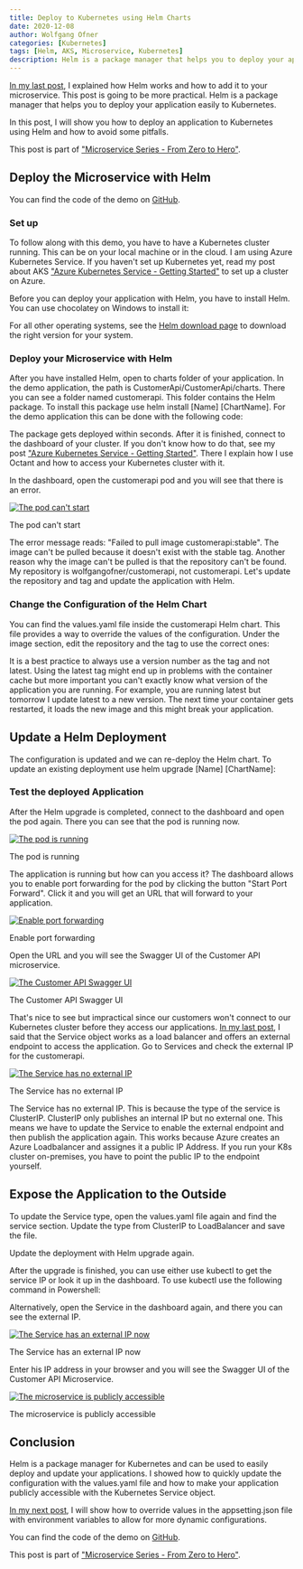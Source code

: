```yaml
---
title: Deploy to Kubernetes using Helm Charts
date: 2020-12-08
author: Wolfgang Ofner
categories: [Kubernetes]
tags: [Helm, AKS, Microservice, Kubernetes]
description: Helm is a package manager that helps you to deploy your application easily to Kubernetes. In this post, I will show you how to deploy an application to Kubernetes using Helm and how to avoid some pitfalls.
---
```

[In my last post](/helm-getting-started), I explained how Helm works and how to add it to your microservice. This post is going to be more practical. Helm is a package manager that helps you to deploy your application easily to Kubernetes. 

In this post, I will show you how to deploy an application to Kubernetes using Helm and how to avoid some pitfalls.

This post is part of ["Microservice Series - From Zero to Hero"](/microservice-series-from-zero-to-hero).

## Deploy the Microservice with Helm

You can find the code of the demo on <a href="https://github.com/WolfgangOfner/MicroserviceDemo" target="_blank" rel="noopener noreferrer">GitHub</a>.

### Set up
To follow along with this demo, you have to have a Kubernetes cluster running. This can be on your local machine or in the cloud. I am using Azure Kubernetes Service. If you haven't set up Kubernetes yet, read my post about AKS ["Azure Kubernetes Service - Getting Started"](/azure-kubernetes-service-getting-started) to set up a cluster on Azure.

Before you can deploy your application with Helm, you have to install Helm. You can use chocolatey on Windows to install it:

<script src="https://gist.github.com/WolfgangOfner/faad97940ad7a42fbf5eb6ce991ccc10.js"></script>

For all other operating systems, see the <a href="https://helm.sh/docs/intro/install" target="_blank" rel="noopener noreferrer">Helm download page</a> to download the right version for your system.

### Deploy your Microservice with Helm
After you have installed Helm, open to charts folder of your application. In the demo application, the path is CustomerApi/CustomerApi/charts. There you can see a folder named customerapi. This folder contains the Helm package. To install this package use helm install [Name] [ChartName]. For the demo application this can be done with the following code:

<script src="https://gist.github.com/WolfgangOfner/fd2c611b2b018bceaf69304f4afdd9ca.js"></script>

The package gets deployed within seconds. After it is finished, connect to the dashboard of your cluster. If you don't know how to do that, see my post ["Azure Kubernetes Service - Getting Started"](/azure-kubernetes-service-getting-started). There I explain how I use Octant and how to access your Kubernetes cluster with it.

In the dashboard, open the customerapi pod and you will see that there is an error.

<div class="col-12 col-sm-10 aligncenter">
  <a href="/assets/img/posts/2020/12/The-pod-can't-start.jpg"><img loading="lazy" src="/assets/img/posts/2020/12/The-pod-can't-start.jpg" alt="The pod can't start" /></a>
  
  <p>
    The pod can't start
  </p>
</div>

The error message reads: "Failed to pull image customerapi:stable". The image can't be pulled because it doesn't exist with the stable tag. Another reason why the image can't be pulled is that the repository can't be found. My repository is wolfgangofner/customerapi, not customerapi. Let's update the repository and tag and update the application with Helm.  

### Change the Configuration of the Helm Chart
You can find the values.yaml file inside the customerapi Helm chart. This file provides a way to override the values of the configuration. Under the image section, edit the repository and the tag to use the correct ones:

<script src="https://gist.github.com/WolfgangOfner/8c6c8eed8110392085bccdab137777e2.js"></script>

It is a best practice to always use a version number as the tag and not latest. Using the latest tag might end up in problems with the container cache but more important you can't exactly know what version of the application you are running. For example, you are running latest but tomorrow I update latest to a new version. The next time your container gets restarted, it loads the new image and this might break your application.

## Update a Helm Deployment
The configuration is updated and we can re-deploy the Helm chart. To update an existing deployment use helm upgrade [Name] [ChartName]:

<script src="https://gist.github.com/WolfgangOfner/ff39d5805455c58626b73920865e78a1.js"></script>

### Test the deployed Application
After the Helm upgrade is completed, connect to the dashboard and open the pod again. There you can see that the pod is running now.

<div class="col-12 col-sm-10 aligncenter">
  <a href="/assets/img/posts/2020/12/The-pod-is-running.jpg"><img loading="lazy" src="/assets/img/posts/2020/12/The-pod-is-running.jpg" alt="The pod is running" /></a>
  
  <p>
    The pod is running
  </p>
</div>

The application is running but how can you access it? The dashboard allows you to enable port forwarding for the pod by clicking the button "Start Port Forward". Click it and you will get an URL that will forward to your application.

<div class="col-12 col-sm-10 aligncenter">
  <a href="/assets/img/posts/2020/12/Enable-port-forwarding.jpg"><img loading="lazy" src="/assets/img/posts/2020/12/Enable-port-forwarding.jpg" alt="Enable port forwarding" /></a>
  
  <p>
    Enable port forwarding
  </p>
</div>

Open the URL and you will see the Swagger UI of the Customer API microservice.

<div class="col-12 col-sm-10 aligncenter">
  <a href="/assets/img/posts/2020/12/The-Customer-API-Swagger-UI.jpg"><img loading="lazy" src="/assets/img/posts/2020/12/The-Customer-API-Swagger-UI.jpg" alt="The Customer API Swagger UI" /></a>
  
  <p>
    The Customer API Swagger UI
  </p>
</div>

That's nice to see but impractical since our customers won't connect to our Kubernetes cluster before they access our applications. [In my last post](/helm-getting-started), I said that the Service object works as a load balancer and offers an external endpoint to access the application. Go to Services and check the external IP for the customerapi.

<div class="col-12 col-sm-10 aligncenter">
  <a href="/assets/img/posts/2020/12/The-Service-has-no-external-IP.jpg"><img loading="lazy" src="/assets/img/posts/2020/12/The-Service-has-no-external-IP.jpg" alt="The Service has no external IP" /></a>
  
  <p>
    The Service has no external IP
  </p>
</div>

The Service has no external IP. This is because the type of the service is ClusterIP. ClusterIP only publishes an internal IP but no external one. This means we have to update the Service to enable the external endpoint and then publish the application again. This works because Azure creates an Azure Loadbalancer and assignes it a public IP Address. If you run your K8s cluster on-premises, you have to point the public IP to the endpoint yourself.

## Expose the Application to the Outside
To update the Service type, open the values.yaml file again and find the service section. Update the type from ClusterIP to LoadBalancer and save the file.

<script src="https://gist.github.com/WolfgangOfner/33a834340d888f7427dc15c0bc4be162.js"></script>

Update the deployment with Helm upgrade again.

<script src="https://gist.github.com/WolfgangOfner/ff39d5805455c58626b73920865e78a1.js"></script>

After the upgrade is finished, you can use either use kubectl to get the service IP or look it up in the dashboard. To use kubectl use the following command in Powershell:

<script src="https://gist.github.com/WolfgangOfner/56ffdfbc8827130242528f41ef81dddf.js"></script>

Alternatively, open the Service in the dashboard again, and there you can see the external IP.

<div class="col-12 col-sm-10 aligncenter">
  <a href="/assets/img/posts/2020/12/The-Service-has-an-external-IP-now.jpg"><img loading="lazy" src="/assets/img/posts/2020/12/The-Service-has-an-external-IP-now.jpg" alt="The Service has an external IP now" /></a>
  
  <p>
   The Service has an external IP now
  </p>
</div>

Enter his IP address in your browser and you will see the Swagger UI of the Customer API Microservice.

<div class="col-12 col-sm-10 aligncenter">
  <a href="/assets/img/posts/2020/12/The-microservice-is-publicly-accessible.jpg"><img loading="lazy" src="/assets/img/posts/2020/12/The-microservice-is-publicly-accessible.jpg" alt="The microservice is publicly accessible" /></a>
  
  <p>
   The microservice is publicly accessible
  </p>
</div>

## Conclusion
Helm is a package manager for Kubernetes and can be used to easily deploy and update your applications. I showed how to quickly update the configuration with the values.yaml file and how to make your application publicly accessible with the Kubernetes Service object. 

[In my next post](/override-appsettings-in-kubernetes), I will show how to override values in the appsetting.json file with environment variables to allow for more dynamic configurations.

You can find the code of the demo on <a href="https://github.com/WolfgangOfner/MicroserviceDemo" target="_blank" rel="noopener noreferrer">GitHub</a>.

This post is part of ["Microservice Series - From Zero to Hero"](/microservice-series-from-zero-to-hero).